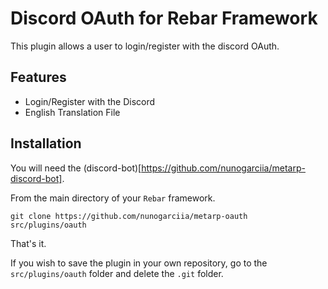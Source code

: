 # Discord OAuth for Rebar Framework

This plugin allows a user to login/register with the discord OAuth.

## Features

-   Login/Register with the Discord
-   English Translation File

## Installation

You will need the (discord-bot)[https://github.com/nunogarciia/metarp-discord-bot].

From the main directory of your `Rebar` framework.

```
git clone https://github.com/nunogarciia/metarp-oauth src/plugins/oauth
```

That's it.

If you wish to save the plugin in your own repository, go to the `src/plugins/oauth` folder and delete the `.git` folder.
